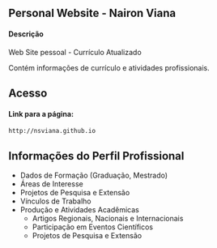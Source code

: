 
## Personal Website - Nairon Viana

#### Descrição

Web Site pessoal - Currículo Atualizado 

Contém informações de currículo e atividades profissionais.

## Acesso

#### Link para a página:  

`http://nsviana.github.io`  


## Informações do Perfil Profissional

  - Dados de Formação (Graduação, Mestrado)
  - Áreas de Interesse
  - Projetos de Pesquisa e Extensão
  - Vínculos de Trabalho
  - Produção e Atividades Acadêmicas
      - Artigos Regionais, Nacionais e Internacionais
      - Participação em Eventos Científicos
      - Projetos de Pesquisa e Extensão
